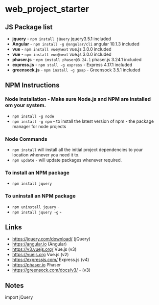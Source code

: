 # web_project_starter


## JS Package list

+ **jquery**  - ```npm install jQuery``` jquery3.5.1 included
+ **Angular** - ```npm install -g @angular/cli``` angular 10.1.3 included
+ **vue** - ```npm install vue@next``` vue.js 3.0.0 included
+ **vue** - ```npm install vue@next``` vue.js 3.0.0 included
+ **phaser.js** - ```npm install phaser@3.24.1```  phaser.js 3.24.1 included
+ **express.js** - ```npm stall -g express``` - Express 4.17.1 included
+ **greensock.js** - ```npm install -g gsap``` - Greensock 3.5.1 included


## NPM Instructions


### Node installation - Make sure Node.js and NPM are installed om your system.
+ ```npm install -g node```
+ ```npm install -g npm``` - to install the latest version of npm - the package manager for node projects

### Node Commands

+ ```npm install``` will install all the initial project dependencies to your location whenever you need it to.
+ ```npm update``` - will update packages whenever required.

### To install an NPM package

+ ```npm install jquery```

### To uninstall an NPM package
+ ```npm uninstall jquery``` - 
+ ```npm install jquery -g``` - 


## Links

+ https://jquery.com/download/ (jQuery)
+ https://angular.io (Angular)
+ https://v3.vuejs.org/ Vue.js (v3)
+ https://vuejs.org Vue.js (v2)
+ https://expressjs.com/ Express.js (v4)
+ https://phaser.io Phaser 
+ https://greensock.com/docs/v3/ - (v3)

## Notes

import jQuery